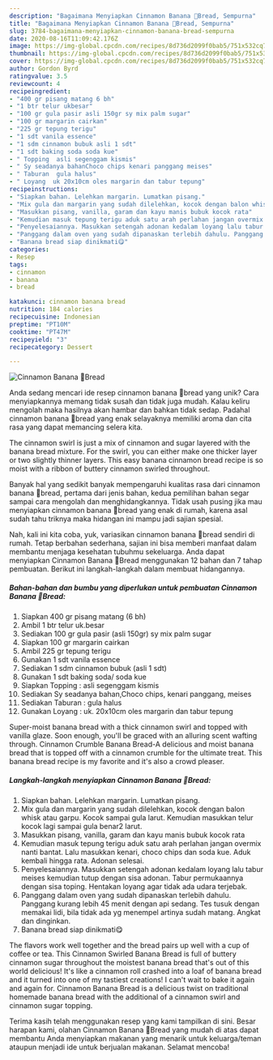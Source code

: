 ```yaml
---
description: "Bagaimana Menyiapkan Cinnamon Banana 🍌Bread, Sempurna"
title: "Bagaimana Menyiapkan Cinnamon Banana 🍌Bread, Sempurna"
slug: 3784-bagaimana-menyiapkan-cinnamon-banana-bread-sempurna
date: 2020-08-16T11:09:42.176Z
image: https://img-global.cpcdn.com/recipes/8d736d2099f0bab5/751x532cq70/cinnamon-banana-🍌bread-foto-resep-utama.jpg
thumbnail: https://img-global.cpcdn.com/recipes/8d736d2099f0bab5/751x532cq70/cinnamon-banana-🍌bread-foto-resep-utama.jpg
cover: https://img-global.cpcdn.com/recipes/8d736d2099f0bab5/751x532cq70/cinnamon-banana-🍌bread-foto-resep-utama.jpg
author: Gordon Byrd
ratingvalue: 3.5
reviewcount: 4
recipeingredient:
- "400 gr pisang matang 6 bh"
- "1 btr telur ukbesar"
- "100 gr gula pasir asli 150gr sy mix palm sugar"
- "100 gr margarin cairkan"
- "225 gr tepung terigu"
- "1 sdt vanila essence"
- "1 sdm cinnamon bubuk asli 1 sdt"
- "1 sdt baking soda soda kue"
- " Topping  asli segenggam kismis"
- " Sy seadanya bahanChoco chips kenari panggang meises"
- " Taburan  gula halus"
- " Loyang  uk 20x10cm oles margarin dan tabur tepung"
recipeinstructions:
- "Siapkan bahan. Lelehkan margarin. Lumatkan pisang."
- "Mix gula dan margarin yang sudah dilelehkan, kocok dengan balon whisk atau garpu. Kocok sampai gula larut. Kemudian masukkan telur kocok lagi sampai gula benar2 larut."
- "Masukkan pisang, vanilla, garam dan kayu manis bubuk kocok rata"
- "Kemudian masuk tepung terigu aduk satu arah perlahan jangan overmix nanti bantat. Lalu masukkan kenari, choco chips dan soda kue. Aduk kembali hingga rata. Adonan selesai."
- "Penyelesaiannya. Masukkan setengah adonan kedalam loyang lalu tabur meises kemudian tutup dengan sisa adonan. Tabur permukaannya dengan sisa toping. Hentakan loyang agar tidak ada udara terjebak."
- "Panggang dalam oven yang sudah dipanaskan terlebih dahulu. Panggang kurang lebih 45 menit dengan api sedang. Tes tusuk dengan memakai lidi, bila tidak ada yg menempel artinya sudah matang. Angkat dan dinginkan."
- "Banana bread siap dinikmati😋"
categories:
- Resep
tags:
- cinnamon
- banana
- bread

katakunci: cinnamon banana bread 
nutrition: 184 calories
recipecuisine: Indonesian
preptime: "PT10M"
cooktime: "PT47M"
recipeyield: "3"
recipecategory: Dessert

---
```



![Cinnamon Banana 🍌Bread](https://img-global.cpcdn.com/recipes/8d736d2099f0bab5/751x532cq70/cinnamon-banana-🍌bread-foto-resep-utama.jpg)

Anda sedang mencari ide resep cinnamon banana 🍌bread yang unik? Cara menyiapkannya memang tidak susah dan tidak juga mudah. Kalau keliru mengolah maka hasilnya akan hambar dan bahkan tidak sedap. Padahal cinnamon banana 🍌bread yang enak selayaknya memiliki aroma dan cita rasa yang dapat memancing selera kita.

The cinnamon swirl is just a mix of cinnamon and sugar layered with the banana bread mixture. For the swirl, you can either make one thicker layer or two slightly thinner layers. This easy banana cinnamon bread recipe is so moist with a ribbon of buttery cinnamon swirled throughout.

Banyak hal yang sedikit banyak mempengaruhi kualitas rasa dari cinnamon banana 🍌bread, pertama dari jenis bahan, kedua pemilihan bahan segar sampai cara mengolah dan menghidangkannya. Tidak usah pusing jika mau menyiapkan cinnamon banana 🍌bread yang enak di rumah, karena asal sudah tahu triknya maka hidangan ini mampu jadi sajian spesial.


Nah, kali ini kita coba, yuk, variasikan cinnamon banana 🍌bread sendiri di rumah. Tetap berbahan sederhana, sajian ini bisa memberi manfaat dalam membantu menjaga kesehatan tubuhmu sekeluarga. Anda dapat menyiapkan Cinnamon Banana 🍌Bread menggunakan 12 bahan dan 7 tahap pembuatan. Berikut ini langkah-langkah dalam membuat hidangannya.

<!--inarticleads1-->

##### Bahan-bahan dan bumbu yang diperlukan untuk pembuatan Cinnamon Banana 🍌Bread:

1. Siapkan 400 gr pisang matang (6 bh)
1. Ambil 1 btr telur uk.besar
1. Sediakan 100 gr gula pasir (asli 150gr) sy mix palm sugar
1. Siapkan 100 gr margarin cairkan
1. Ambil 225 gr tepung terigu
1. Gunakan 1 sdt vanila essence
1. Sediakan 1 sdm cinnamon bubuk (asli 1 sdt)
1. Gunakan 1 sdt baking soda/ soda kue
1. Siapkan  Topping : asli segenggam kismis
1. Sediakan  Sy seadanya bahan,Choco chips, kenari panggang, meises
1. Sediakan  Taburan : gula halus
1. Gunakan  Loyang : uk. 20x10cm oles margarin dan tabur tepung


Super-moist banana bread with a thick cinnamon swirl and topped with vanilla glaze. Soon enough, you&#39;ll be graced with an alluring scent wafting through. Cinnamon Crumble Banana Bread-A delicious and moist banana bread that is topped off with a cinnamon crumble for the ultimate treat. This banana bread recipe is my favorite and it&#39;s also a crowd pleaser. 

<!--inarticleads2-->

##### Langkah-langkah menyiapkan Cinnamon Banana 🍌Bread:

1. Siapkan bahan. Lelehkan margarin. Lumatkan pisang.
1. Mix gula dan margarin yang sudah dilelehkan, kocok dengan balon whisk atau garpu. Kocok sampai gula larut. Kemudian masukkan telur kocok lagi sampai gula benar2 larut.
1. Masukkan pisang, vanilla, garam dan kayu manis bubuk kocok rata
1. Kemudian masuk tepung terigu aduk satu arah perlahan jangan overmix nanti bantat. Lalu masukkan kenari, choco chips dan soda kue. Aduk kembali hingga rata. Adonan selesai.
1. Penyelesaiannya. Masukkan setengah adonan kedalam loyang lalu tabur meises kemudian tutup dengan sisa adonan. Tabur permukaannya dengan sisa toping. Hentakan loyang agar tidak ada udara terjebak.
1. Panggang dalam oven yang sudah dipanaskan terlebih dahulu. Panggang kurang lebih 45 menit dengan api sedang. Tes tusuk dengan memakai lidi, bila tidak ada yg menempel artinya sudah matang. Angkat dan dinginkan.
1. Banana bread siap dinikmati😋


The flavors work well together and the bread pairs up well with a cup of coffee or tea. This Cinnamon Swirled Banana Bread is full of buttery cinnamon sugar throughout the moistest banana bread that&#39;s out of this world delicious! It&#39;s like a cinnamon roll crashed into a loaf of banana bread and it turned into one of my tastiest creations! I can&#39;t wait to bake it again and again for. Cinnamon Banana Bread is a delicious twist on traditional homemade banana bread with the additional of a cinnamon swirl and cinnamon sugar topping. 

Terima kasih telah menggunakan resep yang kami tampilkan di sini. Besar harapan kami, olahan Cinnamon Banana 🍌Bread yang mudah di atas dapat membantu Anda menyiapkan makanan yang menarik untuk keluarga/teman ataupun menjadi ide untuk berjualan makanan. Selamat mencoba!
